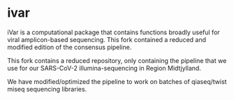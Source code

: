 # ivar
iVar is a computational package that contains functions broadly useful for viral amplicon-based sequencing. This fork contained a reduced and modified edition of the consensus pipeline.

This fork contains a reduced repository, only containing the pipeline that we use for our SARS-CoV-2 illumina-sequencing in Region Midtjylland.

We have modified/optimized the pipeline to work on batches of qiaseq/twist miseq sequencing libraries.
